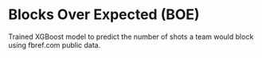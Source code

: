 # Blocks Over Expected (BOE)
Trained XGBoost model to predict the number of shots a team would block using fbref.com public data.
